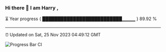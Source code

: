 ### Hi there 👋 I am Harry , 

⏳ Year progress { ██████████████████████████▁▁▁▁ } 89.92 %

---

⏰ Updated on Sat, 25 Nov 2023 04:49:12 GMT

![Progress Bar CI](https://github.com/duykhang68/duykhang68/workflows/Progress%20Bar%20CI/badge.svg)
